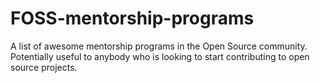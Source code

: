 # FOSS-mentorship-programs
A list of awesome mentorship programs in the Open Source community. Potentially useful to anybody who is looking to start contributing to open source projects.
